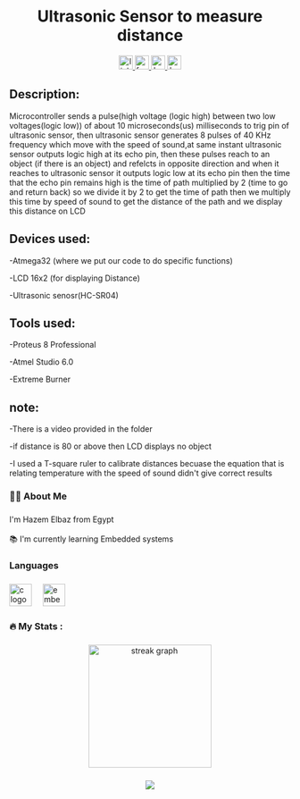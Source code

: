 <h1 align="center">Ultrasonic Sensor to measure distance
</h1>

<div align="center">
  <a href="https://www.linkedin.com/in/hazem-elbaz-13b204201/" target="_blank">
    <img src="https://img.shields.io/static/v1?message=LinkedIn&logo=linkedin&label=&color=0077B5&logoColor=white&labelColor=&style=for-the-badge" height="25" alt="linkedin logo"  />
  </a>
  <a href="https://www.facebook.com/profile.php?id=100002834749862" target="_blank">
    <img src="https://img.shields.io/static/v1?message=Facebook&logo=facebook&label=&color=1877F2&logoColor=white&labelColor=&style=for-the-badge" height="25" alt="facebook logo"  />
  </a>
  <a href="https://www.hackerrank.com/profile/hazem1750" target="_blank">
    <img src="https://img.shields.io/static/v1?message=HackerRank&logo=hackerrank&label=&color=2EC866&logoColor=white&labelColor=&style=for-the-badge" height="25" alt="hackerrank logo"  />
  </a>
<a href="https://drive.google.com/drive/folders/17TqiV5ujkwWm6ti9HW6Wo5XlDb5jQ5-h?usp=drive_link" target="_blank">
    <img src="https://img.shields.io/static/v1?message=google%20drive&logo=googledrive&label=&color=0077B5&logoColor=green&labelColor=&style=for-the-badge" height="25" alt="hackerrank logo"  />
  </a>

  
</div>

###

<h2 align="left">
Description:
</h2>

Microcontroller sends a pulse(high voltage (logic high) between two low voltages(logic low)) of about 10 microseconds(us) milliseconds to trig pin of ultrasonic sensor, then ultrasonic sensor generates 8 pulses of 40 KHz frequency which move with the speed of sound,at same instant ultrasonic sensor outputs logic high at its echo pin, then these pulses reach to an object (if there is an object) and refelcts in opposite direction and when it reaches to ultrasonic sensor it outputs logic low at its echo pin then the time that the echo pin remains high is the time of path multiplied by 2 (time to go and return back) so we divide it by 2 to get the time of path then we multiply this time by speed of sound to get the distance of the path and we display this distance on LCD

###

<h2 align="left">
Devices used:
</h2>

-Atmega32 (where we put our code to do specific functions)

-LCD 16x2 (for displaying Distance)

-Ultrasonic senosr(HC-SR04)

<h2 align="left">
Tools used:
</h2>

-Proteus 8 Professional

-Atmel Studio 6.0

-Extreme Burner

<h2 align="left">
note:
</h2>

-There is a video provided in the folder

-if distance is 80 or above then LCD displays no object

-I used a T-square ruler to calibrate distances becuase the equation that is relating temperature with the speed of sound didn't give correct results


<h3 align="left">👩‍💻  About Me</h3>

###

<p align="left">I'm Hazem Elbaz from Egypt<br><br>📚 I'm currently learning Embedded systems</p>

###

<h3 align="left">Languages</h3>

###

<div align="left">
  <img src="https://skillicons.dev/icons?i=c" height="40" alt="c logo"  />
  <img width="12" />
  <img src="https://cdn.jsdelivr.net/gh/devicons/devicon/icons/embeddedc/embeddedc-original.svg" height="40" alt="embeddedc logo"  />
</div>

###

<h3 align="left">🔥   My Stats :</h3>

###

<div align="center">
  <img src="https://streak-stats.demolab.com?user=HazemRagabElsayed&locale=en&mode=daily&theme=dark&hide_border=false&border_radius=5&order=3" height="220" alt="streak graph"  />
</div>

###

<div align="center">
  <img src="https://profile-counter.glitch.me/HazemRagabElsayed/count.svg?"  />
</div>

###
